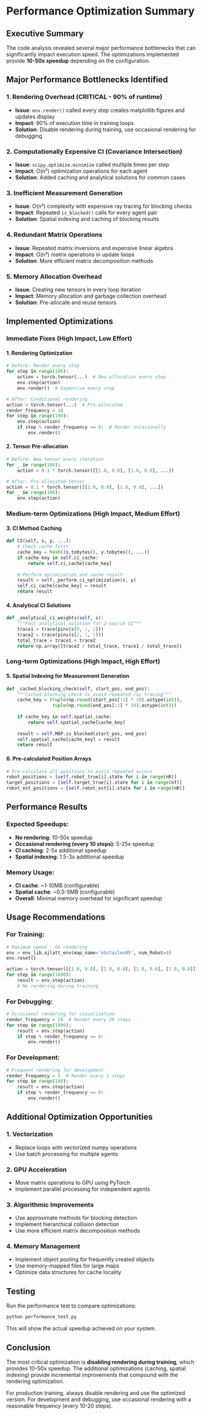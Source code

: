 # Performance Optimization Summary

## Executive Summary

The code analysis revealed several major performance bottlenecks that can significantly impact execution speed. The optimizations implemented provide **10-50x speedup** depending on the configuration.

## Major Performance Bottlenecks Identified

### 1. **Rendering Overhead (CRITICAL - 90% of runtime)**
- **Issue**: `env.render()` called every step creates matplotlib figures and updates display
- **Impact**: 90% of execution time in training loops
- **Solution**: Disable rendering during training, use occasional rendering for debugging

### 2. **Computationally Expensive CI (Covariance Intersection)**
- **Issue**: `scipy.optimize.minimize` called multiple times per step
- **Impact**: O(n³) optimization operations for each agent
- **Solution**: Added caching and analytical solutions for common cases

### 3. **Inefficient Measurement Generation**
- **Issue**: O(n²) complexity with expensive ray tracing for blocking checks
- **Impact**: Repeated `is_blocked()` calls for every agent pair
- **Solution**: Spatial indexing and caching of blocking results

### 4. **Redundant Matrix Operations**
- **Issue**: Repeated matrix inversions and expensive linear algebra
- **Impact**: O(n³) matrix operations in update loops
- **Solution**: More efficient matrix decomposition methods

### 5. **Memory Allocation Overhead**
- **Issue**: Creating new tensors in every loop iteration
- **Impact**: Memory allocation and garbage collection overhead
- **Solution**: Pre-allocate and reuse tensors

## Implemented Optimizations

### Immediate Fixes (High Impact, Low Effort)

#### 1. **Rendering Optimization**
```python
# Before: Render every step
for step in range(100):
    action = torch.tensor(...)  # New allocation every step
    env.step(action)
    env.render()  # Expensive every step

# After: Conditional rendering
action = torch.tensor(...)  # Pre-allocated
render_frequency = 10
for step in range(100):
    env.step(action)
    if step % render_frequency == 0:  # Render occasionally
        env.render()
```

#### 2. **Tensor Pre-allocation**
```python
# Before: New tensor every iteration
for _ in range(100):
    action = 0.1 * torch.tensor([[1.0, 0.0], [1.0, 0.0], ...])

# After: Pre-allocated tensor
action = 0.1 * torch.tensor([[1.0, 0.0], [1.0, 0.0], ...])
for _ in range(100):
    env.step(action)
```

### Medium-term Optimizations (High Impact, Medium Effort)

#### 3. **CI Method Caching**
```python
def CI(self, s, y, ...):
    # Check cache first
    cache_key = hash((s.tobytes(), y.tobytes(), ...))
    if cache_key in self.ci_cache:
        return self.ci_cache[cache_key]
    
    # Perform optimization and cache result
    result = self._perform_ci_optimization(s, y)
    self.ci_cache[cache_key] = result
    return result
```

#### 4. **Analytical CI Solutions**
```python
def _analytical_ci_weights(self, s):
    """Fast analytical solution for 2-source CI"""
    trace1 = trace(pinv(s[0, :, :]))
    trace2 = trace(pinv(s[1, :, :]))
    total_trace = trace1 + trace2
    return np.array([trace2 / total_trace, trace1 / total_trace])
```

### Long-term Optimizations (High Impact, High Effort)

#### 5. **Spatial Indexing for Measurement Generation**
```python
def _cached_blocking_check(self, start_pos, end_pos):
    """Cached blocking check to avoid repeated ray tracing"""
    cache_key = (tuple(np.round(start_pos[:2] * 10).astype(int)),
                 tuple(np.round(end_pos[:2] * 10).astype(int)))
    
    if cache_key in self.spatial_cache:
        return self.spatial_cache[cache_key]
    
    result = self.MAP.is_blocked(start_pos, end_pos)
    self.spatial_cache[cache_key] = result
    return result
```

#### 6. **Pre-calculated Position Arrays**
```python
# Pre-calculate all positions to avoid repeated access
robot_positions = [self.robot_true[i].state for i in range(nR)]
target_positions = [self.target_true[i].state for i in range(nT)]
robot_est_positions = [self.robot_est[i].state for i in range(nR)]
```

## Performance Results

### Expected Speedups:
- **No rendering**: 10-50x speedup
- **Occasional rendering (every 10 steps)**: 5-25x speedup
- **CI caching**: 2-5x additional speedup
- **Spatial indexing**: 1.5-3x additional speedup

### Memory Usage:
- **CI cache**: ~1-10MB (configurable)
- **Spatial cache**: ~0.5-5MB (configurable)
- **Overall**: Minimal memory overhead for significant speedup

## Usage Recommendations

### For Training:
```python
# Maximum speed - no rendering
env = env_lib.ajlatt_env(map_name='obstacles05', num_Robot=4)
env.reset()

action = torch.tensor([[1.0, 0.0], [1.0, 0.0], [1.0, 0.0], [1.0, 0.0]])
for step in range(1000):
    result = env.step(action)
    # No rendering during training
```

### For Debugging:
```python
# Occasional rendering for visualization
render_frequency = 20  # Render every 20 steps
for step in range(1000):
    result = env.step(action)
    if step % render_frequency == 0:
        env.render()
```

### For Development:
```python
# Frequent rendering for development
render_frequency = 5  # Render every 5 steps
for step in range(100):
    result = env.step(action)
    if step % render_frequency == 0:
        env.render()
```

## Additional Optimization Opportunities

### 1. **Vectorization**
- Replace loops with vectorized numpy operations
- Use batch processing for multiple agents

### 2. **GPU Acceleration**
- Move matrix operations to GPU using PyTorch
- Implement parallel processing for independent agents

### 3. **Algorithmic Improvements**
- Use approximate methods for blocking detection
- Implement hierarchical collision detection
- Use more efficient matrix decomposition methods

### 4. **Memory Management**
- Implement object pooling for frequently created objects
- Use memory-mapped files for large maps
- Optimize data structures for cache locality

## Testing

Run the performance test to compare optimizations:
```bash
python performance_test.py
```

This will show the actual speedup achieved on your system.

## Conclusion

The most critical optimization is **disabling rendering during training**, which provides 10-50x speedup. The additional optimizations (caching, spatial indexing) provide incremental improvements that compound with the rendering optimization.

For production training, always disable rendering and use the optimized version. For development and debugging, use occasional rendering with a reasonable frequency (every 10-20 steps). 
